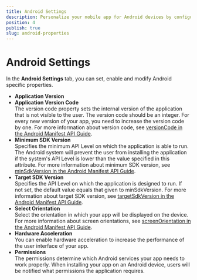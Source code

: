 ```yaml
---
title: Android Settings
description: Personalize your mobile app for Android devices by configuring Android-specific options in the Android tab in the App Settings panel.
position: 4
publish: true
slug: android-properties
---
```


# Android Settings

In the **Android Settings** tab, you can set, enable and modify Android specific properties.

* **Application Version**<br />
* **Application Version Code**<br /> The version code property sets the internal version of the application that is not visible to the user. The version code should be an integer. For every new version of your app, you need to increase the version code by one. For more information about version code, see [versionCode in the Android Manifest API Guide](https://developer.android.com/guide/topics/manifest/manifest-element.html#vcode).
* **Minimum SDK Version**<br /> Specifies the minimum API Level on which the application is able to run. The Android system will prevent the user from installing the application if the system's API Level is lower than the value specified in this attribute. For more information about minimum SDK version, see [minSdkVersion in the Android Manifest API Guide](https://developer.android.com/guide/topics/manifest/uses-sdk-element.html#min).
* **Target SDK Version**<br /> Specifies the API Level on which the application is designed to run. If not set, the default value equals that given to minSdkVersion. For more information about target SDK version, see [targetSdkVersion in the Android Manifest API Guide](https://developer.android.com/guide/topics/manifest/uses-sdk-element.html#target).
* **Select Orientation**<br /> Select the orientation in which your app will be displayed on the device. For more information about screen orientations, see [screenOrientation in the Android Manifest API Guide](https://developer.android.com/guide/topics/manifest/activity-element.html#screen).
* **Hardware Acceleration**<br /> You can enable hardware acceleration to increase the performance of the user interface of your app.
* **Permissions**<br /> The permissions determine which Android services your app needs to work properly. When installing your app on an Android device, users will be notified what permissions the application requires.